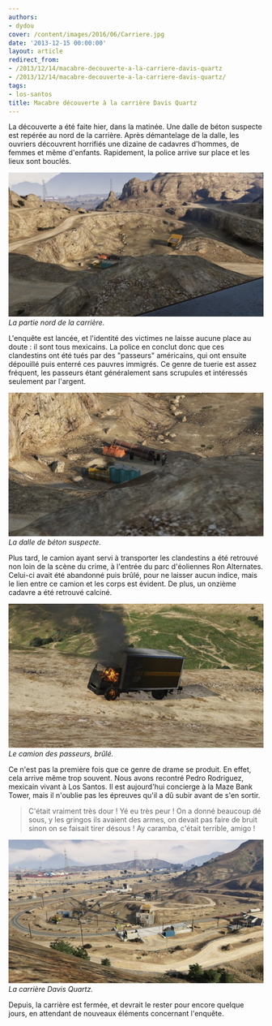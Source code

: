 ```yaml
---
authors:
- dydou
cover: /content/images/2016/06/Carriere.jpg
date: '2013-12-15 00:00:00'
layout: article
redirect_from:
- /2013/12/14/macabre-decouverte-a-la-carriere-davis-quartz
- /2013/12/14/macabre-decouverte-a-la-carriere-davis-quartz/
tags:
- los-santos
title: Macabre découverte à la carrière Davis Quartz
---
```



La découverte a été faite hier, dans la matinée. Une dalle de béton suspecte est repérée au nord de la carrière. Après démantelage de la dalle, les ouvriers découvrent horrifiés une dizaine de cadavres d'hommes, de femmes et même d'enfants. Rapidement, la police arrive sur place et les lieux sont bouclés.

![La partie nord de la carrière.](/content/images/2016/06/Carriere1.jpg)
_La partie nord de la carrière._

L'enquête est lancée, et l'identité des victimes ne laisse aucune place au doute : il sont tous mexicains. La police en conclut donc que ces clandestins ont été tués par des "passeurs" américains, qui ont ensuite dépouillé puis enterré ces pauvres immigrés. Ce genre de tuerie est assez fréquent, les passeurs étant généralement sans scrupules et intéressés seulement par l'argent.

![La dalle de béton suspecte.](/content/images/2016/06/Carriere2.jpg)
_La dalle de béton suspecte._

Plus tard, le camion ayant servi à transporter les clandestins a été retrouvé non loin de la scène du crime, à l'entrée du parc d'éoliennes Ron Alternates. Celui-ci avait été abandonné puis brûlé, pour ne laisser aucun indice, mais le lien entre ce camion et les corps est évident. De plus, un onzième cadavre a été retrouvé calciné.

![Le camion des passeurs, brûlé.](/content/images/2016/06/Carriere3.jpg)
_Le camion des passeurs, brûlé._

Ce n'est pas la première fois que ce genre de drame se produit. En effet, cela arrive même trop souvent. Nous avons recontré Pedro Rodriguez, mexicain vivant à Los Santos. Il est aujourd'hui concierge à la Maze Bank Tower, mais il n'oublie pas les épreuves qu'il a dû subir avant de s'en sortir.

> C'était vraiment très dour ! Yé eu très peur ! On a donné beaucoup dé sous, y les gringos ils avaient des armes, on devait pas faire de bruit sinon on se faisait tirer désous ! Ay caramba, c'était terrible, amigo !

![La carrière Davis Quartz.](/content/images/2016/06/Carriere_0.jpg)
_La carrière Davis Quartz._

Depuis, la carrière est fermée, et devrait le rester pour encore quelque jours, en attendant de nouveaux éléments concernant l'enquête.
